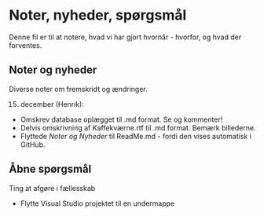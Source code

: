 # Noter, nyheder, spørgsmål
Denne fil er til at notere, hvad vi har gjort hvornår - hvorfor, og hvad der forventes.

## Noter og nyheder
Diverse noter om fremskridt og ændringer.

15. december (Henrik): 
* Omskrev database oplægget til .md format. Se og kommenter!
* Delvis omskrivning af Kaffekværne.rtf til .md format. Bemærk billederne.
* Flyttede _Noter og Nyheder_ til ReadMe.md - fordi den vises automatisk i GitHub.

## Åbne spørgsmål
Ting at afgøre i fællesskab

* Flytte Visual Studio projektet til en undermappe
